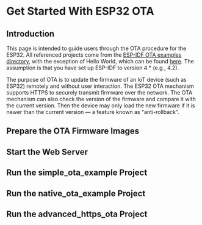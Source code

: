 # Get Started With ESP32 OTA

## Introduction

This page is intended to guide users through the OTA procedure for the ESP32. All referenced projects come from the [ESP-IDF OTA examples directory](https://github.com/espressif/esp-idf/tree/master/examples/system/ota), with the exception of Hello World, which can be found [here](https://github.com/espressif/esp-idf/tree/master/examples/get-started/hello_world). The assumption is that you have set up ESP-IDF to version 4.* (e.g., 4.2).

The purpose of OTA is to update the firmware of an IoT device (such as ESP32) remotely and without user interaction. The ESP32 OTA mechanism supports HTTPS to securely transmit firmware over the network. The OTA mechanism can also check the version of the firmware and compare it with the current version. Then the device may only load the new firmware if it is newer than the current version — a feature known as "anti-rollback".

## Prepare the OTA Firmware Images

## Start the Web Server

## Run the simple_ota_example Project

## Run the native_ota_example Project

## Run the advanced_https_ota Project
